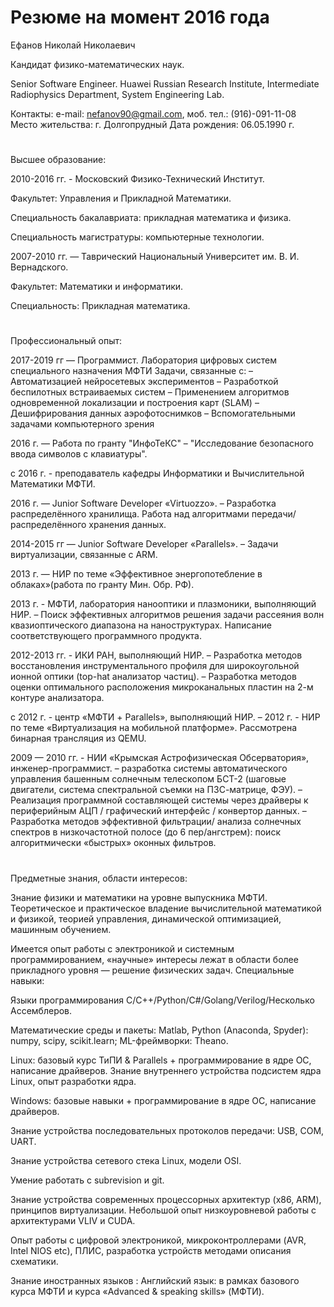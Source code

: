 # Резюме на момент 2016 года

Ефанов Николай Николаевич 

Кандидат физико-математических наук.

Senior Software Engineer. Huawei Russian Research Institute, Intermediate Radiophysics Department, System Engineering Lab.

Контакты: e-mail: nefanov90@gmail.com, моб. тел.: (916)-091-11-08 
Место жительства: г. Долгопрудный 
Дата рождения: 06.05.1990 г.

#
Высшее образование: 

2010-2016 гг. - Московский Физико-Технический Институт.

Факультет: Управления и Прикладной Математики.

Специальность бакалавриата: прикладная математика и физика.

Специальность магистратуры: компьютерные технологии.


2007-2010 гг. — Таврический Национальный Университет им. В. И. Вернадского. 

Факультет: Математики и информатики.

Специальность: Прикладная математика.

#
Профессиональный опыт:

2017-2019 гг — Программист. Лаборатория цифровых систем специального назначения МФТИ
Задачи, связанные с:
– Автоматизацией нейросетевых экспериментов
– Разработкой беспилотных встраиваемых систем
– Применением алгоритмов одновременной локализации и построения карт (SLAM)
– Дешифрирования данных аэрофотоснимков
– Вспомогательными задачами компьютерного зрения

2016 г. — Работа по гранту "ИнфоТеКС"
– "Исследование безопасного ввода символов с клавиатуры".

с 2016 г. - преподаватель кафедры Информатики и Вычислительной Математики МФТИ.

2016 г. — Junior Software Developer  «Virtuozzo».
– Разработка распределённого хранилища. Работа над алгоритмами передачи/распределённого хранения данных.

2014-2015 гг — Junior Software Developer  «Parallels».
– Задачи виртуализации, связанные с ARM.

2013 г. — НИР по теме «Эффективное энергопотебление в облаках»(работа по 
гранту Мин. Обр. РФ).

2013 г. - МФТИ, лаборатория нанооптики и плазмоники, выполняющий НИР. 
– Поиск эффективных алгоритмов решения задачи рассеяния волн квазиоптического 
диапазона на наноструктурах. Написание соответствующего программного продукта.

2012-2013 гг. - ИКИ РАН, выполняющий НИР. 
– Разработка методов восстановления инструментального профиля для широкоугольной 
ионной оптики (top-hat анализатор частиц). 
– Разработка методов оценки оптимального расположения микроканальных пластин на 
2-м контуре анализатора. 

с 2012 г. - центр «МФТИ + Parallels», выполняющий НИР. 
– 2012 г. - НИР по теме «Виртуализация на мобильной платформе». 
Рассмотрена бинарная трансляция из QEMU. 

2009 — 2010 гг. - НИИ «Крымская Астрофизическая Обсерватория», инженер-программист. 
– разработка системы автоматического управления башенным солнечным телескопом 
БСТ-2 (шаговые двигатели, система спектральной съемки на ПЗС-матрице, ФЭУ). 
– Реализация программной составляющей системы через драйверы к периферийным 
АЦП / графический интерфейс / конвертор данных. 
– Разработка методов эффективной фильтрации/ анализа солнечных спектров в 
низкочастотной полосе (до 6 пер/ангстрем): поиск алгоритмически «быстрых» 
оконных фильтров. 

#
Предметные знания, области интересов:

Знание физики и математики на уровне выпускника МФТИ. Теоретическое и практическое владение вычислительной математикой и физикой,  теорией управления, динамической оптимизацией, машинным обучением.

Имеется опыт работы с электроникой и системным программированием, «научные» интересы лежат в области более прикладного уровня — решение физических задач.
Специальные навыки:

Языки программирования C/C++/Python/C#/Golang/Verilog/Несколько Ассемблеров.

Математические среды и пакеты: Matlab, Python (Anaconda, Spyder): numpy, scipy, scikit.learn; ML-фреймворки: Theano.

Linux: базовый курс ТиПИ & Parallels + программирование в ядре ОС, написание драйверов.
Знание внутреннего устройства подсистем ядра Linux, опыт разработки ядра.

Windows: базовые навыки + программирование в ядре ОС, написание драйверов.

Знание устройства последовательных протоколов передачи: USB, COM, UART.

Знание устройства сетевого стека Linux, модели OSI.

Умение работать с subrevision и git. 

Знание устройства современных процессорных архитектур (x86, ARM), принципов виртуализации. Небольшой опыт низкоуровневой работы с архитектурами VLIV и CUDA.

Опыт работы с цифровой электроникой, микроконтроллерами (AVR, Intel NIOS etc), ПЛИС, разработка устройств методами описания схематики. 

Знание иностранных языков :
Английский язык: в рамках базового курса МФТИ и курса «Advanced &  speaking skills» (МФТИ).
